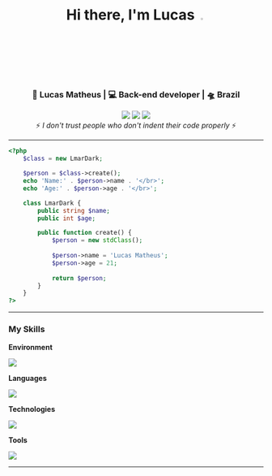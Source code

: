 <div align="center">
<h1>Hi there, I'm Lucas <img  src="https://camo.githubusercontent.com/0c732027af8a28d138e3698181f7be7c9b97d443b4beb9c7ce8ec4cffc6b4767/68747470733a2f2f6d656469612e67697068792e636f6d2f6d656469612f6876524a434c467a6361737252346961377a2f67697068792e676966" width="3%"></img></h1>
</div>

<div align="center">
<h3>🙎 Lucas Matheus | 💻 Back-end developer | 🛸 Brazil</h3>
</div>

<div align="center">
 <a href="https://www.linkedin.com/in/lucas-matheus-alves-rodrigues-509b1a240/" target="_blank"><img src="https://img.shields.io/badge/-LinkedIn-%230077B5?style=for-the-badge&logo=linkedin&logoColor=white" target="_blank"></a> 
 <a href = "mailto:lucasmatheusalero@gmail.com"><img src="https://img.shields.io/badge/-Gmail-%23333?style=for-the-badge&logo=gmail&logoColor=white" target="_blank"></a>
 <a href="https://www.instagram.com/lmar_moust/" target="_blank"><img src="https://img.shields.io/badge/-Instagram-%23E4405F?style=for-the-badge&logo=instagram&logoColor=white" target="_blank"></a>
</div>

<div align="center">
 ⚡️ <i>I don't trust people who don't indent their code properly</i> ⚡️
</div>
 
<hr>

```php
<?php
    $class = new LmarDark;

    $person = $class->create();
    echo 'Name:' . $person->name . '</br>'; 
    echo 'Age:' . $person->age . '</br>';

    class LmarDark {
        public string $name;
        public int $age;

        public function create() {
            $person = new stdClass();
            
            $person->name = 'Lucas Matheus';
            $person->age = 21;
            
            return $person;
        }
    }
?>
```

---
<p align="center">
 <h3>My Skills</h3>
 
  <b>Environment</b>
   <p>
    <img src="https://skillicons.dev/icons?i=linux,vim,vscode&theme=dark"/>
   </p>
 
   <b>Languages</b>
  <p>
    <img src="https://skillicons.dev/icons?i=php,mysql,postgres,html,css,py&theme=dark"/>
  </p>
  
   <b>Technologies</b>
   <p>
    <img src="https://skillicons.dev/icons?i=laravel,vuejs,tailwind&theme=dark"/>
  </p>
  
   <b>Tools</b>
   <p>
    <img src="https://skillicons.dev/icons?i=docker,vite,inertia&theme=dark"/>
  </p>
</p>

---

<!--<p align="center">
  <img src="https://github-readme-stats.vercel.app/api/top-langs/?username=lmardark&layout=donut&locale=pt-br&theme=dark&hide_border=true&border_radius=20">
</p>-->




